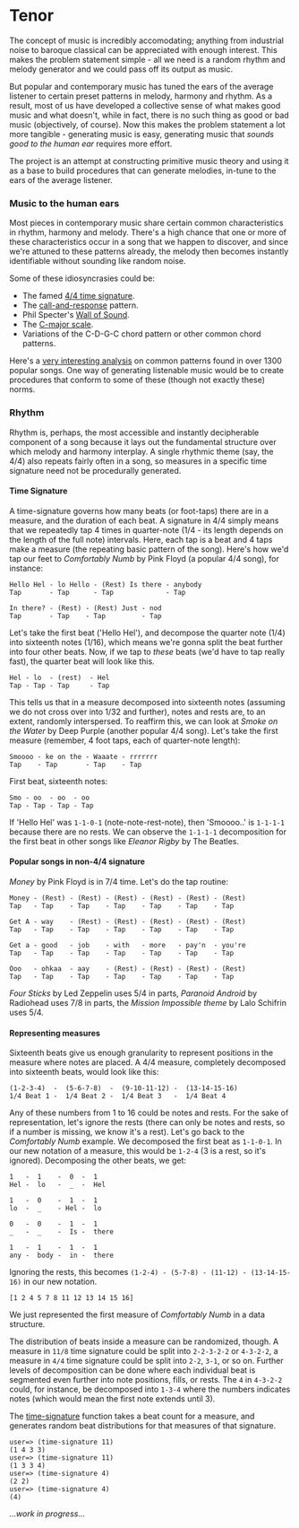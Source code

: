# Tenor

The concept of music is incredibly accomodating; anything from industrial noise to baroque classical can be appreciated with enough interest. This makes the problem statement simple - all we need is a random rhythm and melody generator and we could pass off its output as music.

But popular and contemporary music has tuned the ears of the average listener to certain preset patterns in melody, harmony and rhythm. As a result, most of us have developed a collective sense of what makes good music and what doesn't, while in fact, there is no such thing as good or bad music (objectively, of course). Now this makes the problem statement a lot more tangible - generating music is easy, generating music that *sounds good to the human ear* requires more effort.

The project is an attempt at constructing primitive music theory and using it as a base to build procedures that can generate melodies, in-tune to the ears of the average listener.

### Music to the human ears

Most pieces in contemporary music share certain common characteristics in rhythm, harmony and melody. There's a high chance that one or more of these characteristics occur in a song that we happen to discover, and since we're attuned to these patterns already, the melody then becomes instantly identifiable without sounding like random noise.

Some of these idiosyncrasies could be:

- The famed [4/4 time signature](https://en.wikipedia.org/wiki/Time_signature#Most_frequent_time_signatures).
- The [call-and-response](https://en.wikipedia.org/wiki/Call_and_response_%28music%29#Popular_music) pattern.
- Phil Specter's [Wall of Sound](https://en.wikipedia.org/wiki/Wall_of_Sound).
- The [C-major scale](https://en.wikipedia.org/wiki/C_major).
- Variations of the C-D-G-C chord pattern or other common chord patterns.

Here's a [very interesting analysis](http://www.hooktheory.com/blog/i-analyzed-the-chords-of-1300-popular-songs-for-patterns-this-is-what-i-found/) on common patterns found in over 1300 popular songs. One way of generating listenable music would be to create procedures that conform to some of these (though not exactly these) norms.

### Rhythm

Rhythm is, perhaps, the most accessible and instantly decipherable component of a song because it lays out the fundamental structure over which melody and harmony interplay. A single rhythmic theme (say, the 4/4) also repeats fairly often in a song, so measures in a specific time signature need not be procedurally generated.

#### Time Signature

A time-signature governs how many beats (or foot-taps) there are in a measure, and the duration of each beat. A signature in 4/4 simply means that we repeatedly tap 4 times in quarter-note (1/4 - its length depends on the length of the full note) intervals. Here, each tap is a beat and 4 taps make a measure (the repeating basic pattern of the song). Here's how we'd tap our feet to *Comfortably Numb* by Pink Floyd (a popular 4/4 song), for instance:

```
Hello Hel - lo Hello - (Rest) Is there - anybody 
Tap       - Tap      - Tap             - Tap

In there? - (Rest) - (Rest) Just - nod
Tap       - Tap    - Tap         - Tap
```

Let's take the first beat ('Hello Hel'), and decompose the quarter note (1/4) into sixteenth notes (1/16), which means we're gonna split the beat further into four other beats. Now, if we tap to *these* beats (we'd have to tap really fast), the quarter beat will look like this.

```
Hel - lo  - (rest)  - Hel
Tap - Tap - Tap     - Tap
```

This tells us that in a measure decomposed into sixteenth notes (assuming we do not cross over into 1/32 and further), notes and rests are, to an extent, randomly interspersed. To reaffirm this, we can look at *Smoke on the Water* by Deep Purple (another popular 4/4 song). Let's take the first measure (remember, 4 foot taps, each of quarter-note length):

```
Smoooo - ke on the - Waaate - rrrrrrr
Tap    - Tap       - Tap    - Tap
```

First beat, sixteenth notes:

```
Smo - oo  - oo  - oo
Tap - Tap - Tap - Tap
```

If 'Hello Hel' was `1-1-0-1` (note-note-rest-note), then 'Smoooo..' is `1-1-1-1` because there are no rests. We can observe the `1-1-1-1` decomposition for the first beat in other songs like *Eleanor Rigby* by The Beatles.

#### Popular songs in non-4/4 signature

*Money* by Pink Floyd is in 7/4 time. Let's do the tap routine:

```
Money - (Rest) - (Rest) - (Rest) - (Rest) - (Rest) - (Rest)
Tap   - Tap    - Tap    - Tap    - Tap    - Tap    - Tap

Get A - way    - (Rest) - (Rest) - (Rest) - (Rest) - (Rest)
Tap   - Tap    - Tap    - Tap    - Tap    - Tap    - Tap

Get a - good   - job    - with   - more   - pay'n  - you're
Tap   - Tap    - Tap    - Tap    - Tap    - Tap    - Tap

Ooo   - ohkaa  - aay    - (Rest) - (Rest) - (Rest) - (Rest)
Tap   - Tap    - Tap    - Tap    - Tap    - Tap    - Tap
```

*Four Sticks* by Led Zeppelin uses 5/4 in parts, *Paranoid Android* by Radiohead uses 7/8 in parts, the *Mission Impossible theme* by Lalo Schifrin uses 5/4.

#### Representing measures

Sixteenth beats give us enough granularity to represent positions in the measure where notes are placed. A 4/4 measure, completely decomposed into sixteenth beats, would look like this:

```
(1-2-3-4)  -  (5-6-7-8)  -  (9-10-11-12) -  (13-14-15-16)
1/4 Beat 1 -  1/4 Beat 2 -  1/4 Beat 3   -  1/4 Beat 4
```

Any of these numbers from 1 to 16 could be notes and rests. For the sake of representation, let's ignore the rests (there can only be notes and rests, so if a number is missing, we know it's a rest). Let's go back to the *Comfortably Numb* example. We decomposed the first beat as `1-1-0-1`. In our new notation of a measure, this would be `1-2-4` (3 is a rest, so it's ignored). Decomposing the other beats, we get:

```
1   -  1    -  0  -  1
Hel -  lo   -  _  -  Hel

1   -  0    -  1  -  1
lo  -  _    - Hel -  lo

0   -  0    -  1  -  1
_   -  _    -  Is -  there

1   -  1    -  1  -  1
any -  body -  in -  there
```

Ignoring the rests, this becomes `(1-2-4) - (5-7-8) - (11-12) - (13-14-15-16)` in our new notation.

```
[1 2 4 5 7 8 11 12 13 14 15 16]
```

We just represented the first measure of *Comfortably Numb* in a data structure.


The distribution of beats inside a measure can be randomized, though. A measure in `11/8` time signature could be split into `2-2-3-2-2` or `4-3-2-2`, a measure in `4/4` time signature could be split into `2-2`, `3-1`, or so on. Further levels of decomposition can be done where each individual beat is segmented even further into note positions, fills, or rests. The `4` in `4-3-2-2` could, for instance, be decomposed into `1-3-4` where the numbers indicates notes (which would mean the first note extends until 3).

The [time-signature](https://github.com/pranavrc/tenor/blob/master/src/tenor/constructs.clj#L21) function takes a beat count for a measure, and generates random beat distributions for that measures of that signature.

```
user=> (time-signature 11)
(1 4 3 3)
user=> (time-signature 11)
(1 3 3 4)
user=> (time-signature 4)
(2 2)
user=> (time-signature 4)
(4)
```


*...work in progress...*
